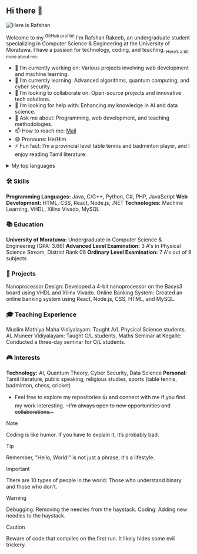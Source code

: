 

<!--
**MohamedRafshan/MohamedRafshan** is a ✨ _special_ ✨ repository because its `README.md` (this file) appears on your GitHub profile.

Here are some ideas to get you started:

- 🔭 I’m currently working on ...
- 🌱 I’m currently learning ...
- 👯 I’m looking to collaborate on ...
- 🤔 I’m looking for help with ...
- 💬 Ask me about ...
- 📫 How to reach me: ...
- 😄 Pronouns: ...
- ⚡ Fun fact: ...
-->
## Hi there 👋
<picture>
 <source media="(prefers-color-scheme: dark)" srcset="https://drive.google.com/file/d/1vau6hw53rukteMumauPZTiAs30VjrBGa/view?usp=sharing">
 <source media="(prefers-color-scheme: light)" srcset="https://drive.google.com/file/d/1ZmF5dK5Rknj3bg8ykp6V7L_yUa0_hQzW/view?usp=sharing">
 <img alt="Here is Rafshan" src="YOUR-DEFAULT-IMAGE">
</picture>



Welcome to my <sup>GitHub profile!</sup> I'm Rafshan Rakeeb, an undergraduate student specializing in Computer Science & Engineering at the University of Moratuwa. I have a passion for technology, coding, and teaching. <sub> Here’s a bit more about me: </sub>

+ 🔭 I’m currently working on: Various projects involving web development and machine learning.
+ 🌱 I’m currently learning: Advanced algorithms, quantum computing, and cyber security.
+ 👯 I’m looking to collaborate on: Open-source projects and innovative tech solutions.
+ 🤔 I’m looking for help with: Enhancing my knowledge in AI and data science.
+ 💬 Ask me about: Programming, web development, and teaching methodologies.
+ 📫 How to reach me: [Mail](rakeebrafshan4@gmil.com)
+ 😄 Pronouns: He/Him
+ ⚡ Fun fact: I’m a provincial level table tennis and badminton player, and I enjoy reading Tamil literature.

<details>
<summary>My top languages</summary>

| Rank | Languages |
|-----:|-----------|
|     1| JavaScript|
|     2| Python    |
|     3| SQL       |
|     4| Java      |
|     5| .NET      |
|     6| React     |


</details>


### 🛠️ Skills
**Programming Languages:** Java, C/C++, Python, C#, PHP, JavaScript
**Web Development:** HTML, CSS, React, Node.js, .NET
**Technologies:** Machine Learning, VHDL, Xilinx Vivado, MySQL

### 📚 Education
**University of Moratuwa:** Undergraduate in Computer Science & Engineering (GPA: 3.66)
**Advanced Level Examination:** 3 A's in Physical Science Stream, District Rank 06
**Ordinary Level Examination:** 7 A's out of 9 subjects

### 📝 Projects
Nanoprocessor Design: Developed a 4-bit nanoprocessor on the Basys3 board using VHDL and Xilinx Vivado.
Online Banking System: Created an online banking system using React, Node.js, CSS, HTML, and MySQL.

### 🎓 Teaching Experience
Muslim Mathiya Maha Vidiyalayam: Taught A/L Physical Science students.
AL Muneer Vidiyalayam: Taught O/L students.
Maths Seminar at Kegalle: Conducted a three-day seminar for O/L students.

### 🎮 Interests
**Technology:** AI, Quantum Theory, Cyber Security, Data Science
**Personal:** Tamil literature, public speaking, religious studies, sports (table tennis, badminton, chess, cricket)



- Feel free to explore my repositories :+1: and connect with me if you find my work interesting. ~~~I'm always open to new opportunities and collaborations.~~~

>[!NOTE]
>Coding is like humor. If you have to explain it, it’s probably bad.

>[!TIP]
>Remember, "Hello, World!" is not just a phrase, it's a lifestyle.

>[!IMPORTANT]
>There are 10 types of people in the world: Those who understand binary and those who don’t.

>[!WARNING]
>Debugging: Removing the needles from the haystack. Coding: Adding new needles to the haystack.

>[!CAUTION]
>Beware of code that compiles on the first run. It likely hides some evil trickery.
